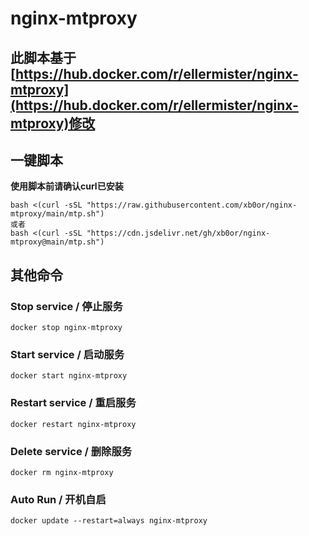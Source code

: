 # nginx-mtproxy
## 此脚本基于[https://hub.docker.com/r/ellermister/nginx-mtproxy](https://hub.docker.com/r/ellermister/nginx-mtproxy)修改


## 一键脚本
**使用脚本前请确认curl已安装**
```
bash <(curl -sSL "https://raw.githubusercontent.com/xb0or/nginx-mtproxy/main/mtp.sh")
或者
bash <(curl -sSL "https://cdn.jsdelivr.net/gh/xb0or/nginx-mtproxy@main/mtp.sh")
```

## 其他命令

### Stop service / 停止服务

```
docker stop nginx-mtproxy
```

### Start service / 启动服务

```
docker start nginx-mtproxy
```

### Restart service / 重启服务

```
docker restart nginx-mtproxy
```

### Delete service / 删除服务

```
docker rm nginx-mtproxy
```

### Auto Run / 开机自启

```
docker update --restart=always nginx-mtproxy
```
